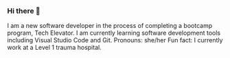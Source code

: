 ### Hi there 👋

<!--
**cmclean1029/cmclean1029** is a ✨ _special_ ✨ repository because its `README.md` (this file) appears on your GitHub profile.

Here are some ideas to get you started:

- 🔭 I’m currently working on ...
- 🌱 I’m currently learning ...
- 👯 I’m looking to collaborate on ...
- 🤔 I’m looking for help with ...
- 💬 Ask me about ...
- 📫 How to reach me: ...
- 😄 Pronouns: ...
- ⚡ Fun fact: ...
-->
I am a new software developer in the process of completing a bootcamp program, Tech Elevator. 
I am currently learning software development tools including Visual Studio Code and Git. 
Pronouns: she/her
Fun fact: I currently work at a Level 1 trauma hospital.